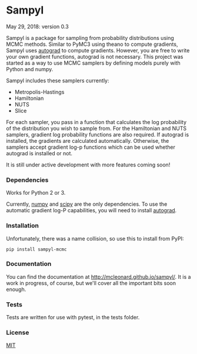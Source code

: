 # Sampyl

May 29, 2018: version 0.3

Sampyl is a package for sampling from probability distributions using MCMC methods. Similar to PyMC3 using theano to compute gradients, Sampyl uses [autograd](https://github.com/HIPS/autograd) to compute gradients. However, you are free to write your own gradient functions, autograd is not necessary. This project was started as a way to use MCMC samplers by defining models purely with Python and numpy.

Sampyl includes these samplers currently:

* Metropolis-Hastings
* Hamiltonian
* NUTS
* Slice

For each sampler, you pass in a function that calculates the log probability of the distribution you wish to sample from. For the Hamiltonian and NUTS samplers, gradient log probability functions are also required. If autograd is installed, the gradients are calculated automatically. Otherwise, the samplers accept gradient log-p functions which can be used whether autograd is installed or not.

It is still under active development with more features coming soon!

### Dependencies

Works for Python 2 or 3.

Currently, [numpy](http://www.numpy.org/) and [scipy](http://www.scipy.org/) are the only dependencies. To use the automatic gradient log-P capabilities, you will need to install [autograd](https://github.com/HIPS/autograd).


### Installation

Unfortunately, there was a name collision, so use this to install from PyPI:

`pip install sampyl-mcmc`


### Documentation

You can find the documentation at http://mcleonard.github.io/sampyl/. It is a work in progress, of course, but we'll cover all the important bits soon enough.


### Tests

Tests are written for use with pytest, in the tests folder.


### License

[MIT](https://github.com/mcleonard/sampyl/blob/master/LICENSE)